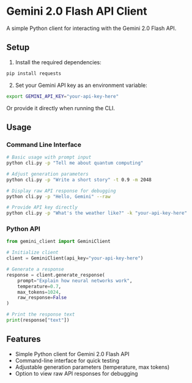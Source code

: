 # Gemini 2.0 Flash API Client

A simple Python client for interacting with the Gemini 2.0 Flash API.

## Setup

1. Install the required dependencies:

```bash
pip install requests
```

2. Set your Gemini API key as an environment variable:

```bash
export GEMINI_API_KEY="your-api-key-here"
```

Or provide it directly when running the CLI.

## Usage

### Command Line Interface

```bash
# Basic usage with prompt input
python cli.py -p "Tell me about quantum computing"

# Adjust generation parameters
python cli.py -p "Write a short story" -t 0.9 -m 2048

# Display raw API response for debugging
python cli.py -p "Hello, Gemini" --raw

# Provide API key directly
python cli.py -p "What's the weather like?" -k "your-api-key-here"
```

### Python API

```python
from gemini_client import GeminiClient

# Initialize client
client = GeminiClient(api_key="your-api-key-here")

# Generate a response
response = client.generate_response(
    prompt="Explain how neural networks work",
    temperature=0.7,
    max_tokens=1024,
    raw_response=False
)

# Print the response text
print(response["text"])
```

## Features

- Simple Python client for Gemini 2.0 Flash API
- Command-line interface for quick testing
- Adjustable generation parameters (temperature, max tokens)
- Option to view raw API responses for debugging